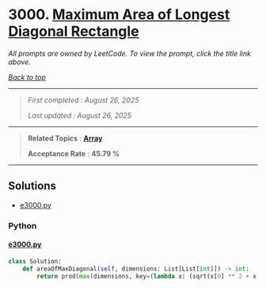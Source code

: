 # 3000. [Maximum Area of Longest Diagonal Rectangle](<https://leetcode.com/problems/maximum-area-of-longest-diagonal-rectangle>)

*All prompts are owned by LeetCode. To view the prompt, click the title link above.*

*[Back to top](<../README.md>)*

------

> *First completed : August 26, 2025*
>
> *Last updated : August 26, 2025*

------

> **Related Topics** : **[Array](<by_topic/Array.md>)**
>
> **Acceptance Rate** : **45.79 %**

------

## Solutions

- [e3000.py](<../my-submissions/e3000.py>)
### Python
#### [e3000.py](<../my-submissions/e3000.py>)
```Python
class Solution:
    def areaOfMaxDiagonal(self, dimensions: List[List[int]]) -> int:
        return prod(max(dimensions, key=(lambda x: (sqrt(x[0] ** 2 + x[1] ** 2), prod(x)))))
```

